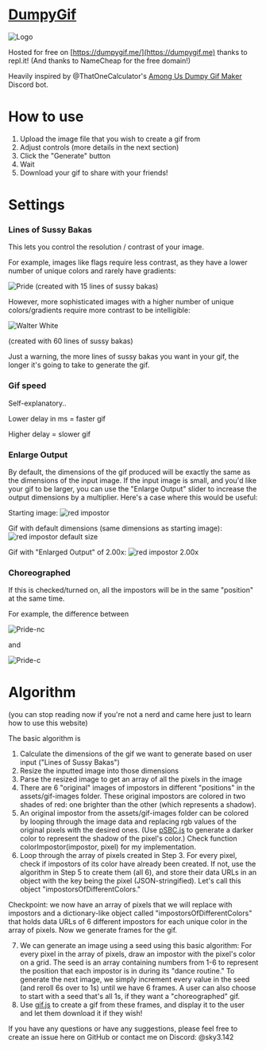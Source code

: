 # [DumpyGif](https://dumpygif.me/)
![Logo](https://raw.githubusercontent.com/Walker30263/dumpygif/main/assets/examples/logo.gif)

Hosted for free on [https://dumpygif.me/](https://dumpygif.me) thanks to repl.it! (And thanks to NameCheap for the free domain!)

Heavily inspired by @ThatOneCalculator's [Among Us Dumpy Gif Maker](https://github.com/ThatOneCalculator/Among-Us-Dumpy-Gif-Maker) Discord bot. 

# How to use
1. Upload the image file that you wish to create a gif from
2. Adjust controls (more details in the next section)
3. Click the "Generate" button
4. Wait
5. Download your gif to share with your friends!

# Settings
### Lines of Sussy Bakas
This lets you control the resolution / contrast of your image. 

For example, images like flags require less contrast, as they have a lower number of unique colors and rarely have gradients:

![Pride](https://raw.githubusercontent.com/Walker30263/dumpygif/main/assets/examples/pride-15lsb-150ms-1x-nc.gif)
(created with 15 lines of sussy bakas)

However, more sophisticated images with a higher number of unique colors/gradients require more contrast to be intelligible:

![Walter White](https://raw.githubusercontent.com/Walker30263/dumpygif/main/assets/examples/walter-60lsb-150ms-1x-nc.gif)

(created with 60 lines of sussy bakas)

Just a warning, the more lines of sussy bakas you want in your gif, the longer it's going to take to generate the gif.

### Gif speed
Self-explanatory..

Lower delay in ms = faster gif

Higher delay = slower gif

### Enlarge Output
By default, the dimensions of the gif produced will be exactly the same as the dimensions of the input image. If the input image is small, and you'd like your gif to be larger, you can use the "Enlarge Output" slider to increase the output dimensions by a multiplier.
Here's a case where this would be useful:

Starting image:
![red impostor](https://raw.githubusercontent.com/Walker30263/dumpygif/main/assets/examples/red-impostor.jpg)

Gif with default dimensions (same dimensions as starting image):
![red impostor default size](https://raw.githubusercontent.com/Walker30263/dumpygif/main/assets/examples/red-30lsb-150ms-1x-nc.gif)

Gif with "Enlarged Output" of 2.00x:
![red impostor 2.00x](https://raw.githubusercontent.com/Walker30263/dumpygif/main/assets/examples/red-30lsb-150ms-2x-nc.gif)

### Choreographed
If this is checked/turned on, all the impostors will be in the same "position" at the same time. 

For example, the difference between

![Pride-nc](https://raw.githubusercontent.com/Walker30263/dumpygif/main/assets/examples/pride-15lsb-150ms-1x-nc.gif)

and

![Pride-c](https://raw.githubusercontent.com/Walker30263/dumpygif/main/assets/examples/pride-15lsb-150ms-1x-c.gif)
# Algorithm
(you can stop reading now if you're not a nerd and came here just to learn how to use this website)

The basic algorithm is 
1. Calculate the dimensions of the gif we want to generate based on user input ("Lines of Sussy Bakas")
2. Resize the inputted image into those dimensions
3. Parse the resized image to get an array of all the pixels in the image
4. There are 6 "original" images of impostors in different "positions" in the assets/gif-images folder. These original impostors are colored in two shades of red: one brighter than the other (which represents a shadow). 
5. An original impostor from the assets/gif-images folder can be colored by looping through the image data and replacing rgb values of the original pixels with the desired ones. (Use [pSBC.js](https://github.com/PimpTrizkit/PJs/wiki/12.-Shade,-Blend-and-Convert-a-Web-Color-%28pSBC.js%29) to generate a darker color to represent the shadow of the pixel's color.) Check function colorImpostor(impostor, pixel) for my implementation.
6. Loop through the array of pixels created in Step 3. For every pixel, check if impostors of its color have already been created. If not, use the algorithm in Step 5 to create them (all 6), and store their data URLs in an object with the key being the pixel (JSON-stringified). Let's call this object "impostorsOfDifferentColors."

Checkpoint: we now have an array of pixels that we will replace with impostors and a dictionary-like object called "impostorsOfDifferentColors" that holds data URLs of 6 different impostors for each unique color in the array of pixels. Now we generate frames for the gif.

7. We can generate an image using a seed using this basic algorithm:
	For every pixel in the array of pixels, draw an impostor with the pixel's color on a grid. The seed is an array containing numbers from 1-6 to represent the position that each impostor is in during its "dance routine." To generate the next image, we simply increment every value in the seed (and reroll 6s over to 1s) until we have 6 frames. 
	A user can also choose to start with a seed that's all 1s, if they want a "choreographed" gif.
8. Use [gif.js](https://jnordberg.github.io/gif.js/) to create a gif from these frames, and display it to the user and let them download it if they wish!


If you have any questions or have any suggestions, please feel free to create an issue here on GitHub or contact me on Discord: @sky3.142
